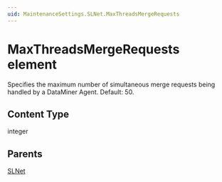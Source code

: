 ```yaml
---
uid: MaintenanceSettings.SLNet.MaxThreadsMergeRequests
---
```


# MaxThreadsMergeRequests element

Specifies the maximum number of simultaneous merge requests being handled by a DataMiner Agent. Default: 50.

## Content Type

integer

## Parents

[SLNet](xref:MaintenanceSettings.SLNet)
